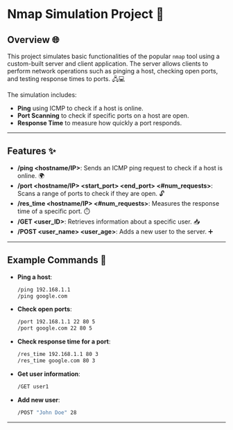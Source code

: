 # Nmap Simulation Project 🚀

## Overview 🌐

This project simulates basic functionalities of the popular `nmap` tool using a custom-built server and client application. The server allows clients to perform network operations such as pinging a host, checking open ports, and testing response times to ports. 🖧💻

The simulation includes:
- **Ping** using ICMP to check if a host is online.
- **Port Scanning** to check if specific ports on a host are open.
- **Response Time** to measure how quickly a port responds.

---

## Features ✨

- **/ping <hostname/IP>**: Sends an ICMP ping request to check if a host is online. 🌍
- **/port <hostname/IP> <start_port> <end_port> <#num_requests>**: Scans a range of ports to check if they are open. 🔓
- **/res_time <hostname/IP> <port> <#num_requests>**: Measures the response time of a specific port. ⏱️
- **/GET <user_ID>**: Retrieves information about a specific user. 📥
- **/POST <user_name> <user_age>**: Adds a new user to the server. ➕

---
## Example Commands 💬

- **Ping a host**:
  ```bash
  /ping 192.168.1.1
  /ping google.com
  ```

- **Check open ports**:
  ```bash
  /port 192.168.1.1 22 80 5
  /port google.com 22 80 5
  ```

- **Check response time for a port**:
  ```bash
  /res_time 192.168.1.1 80 3
  /res_time google.com 80 3
  ```

- **Get user information**:
  ```bash
  /GET user1
  ```

- **Add new user**:
  ```bash
  /POST "John Doe" 28
  ```

---

